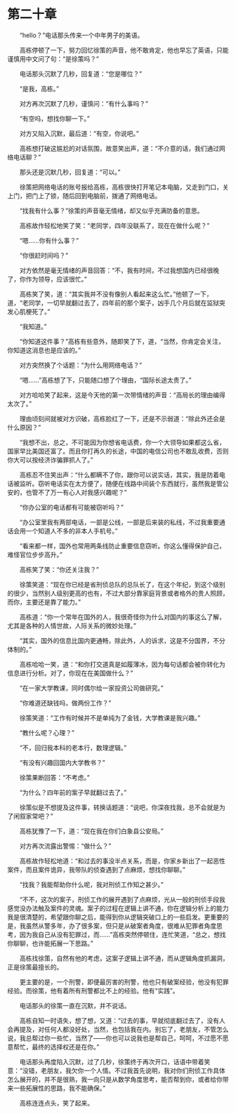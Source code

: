 #	第二十章

　　“hello？”电话那头传来一个中年男子的美语。

　　高栋停顿了一下，努力回忆徐策的声音，他不敢肯定，他也早忘了英语，只能谨慎用中文问了句：“是徐策吗？”

　　电话那头沉默了几秒，回复道：“您是哪位？”

　　“是我，高栋。”

　　对方再次沉默了几秒，谨慎问：“有什么事吗？”

　　“有空吗，想找你聊一下。”

　　对方又陷入沉默，最后道：“有空，你说吧。”

　　高栋想打破这尴尬的对话氛围，故意笑出声，道：“不介意的话，我们通过网络电话聊？”

　　那头还是沉默几秒，回复道：“可以。”

　　徐策把网络电话的账号报给高栋，高栋很快打开笔记本电脑，又走到门口，关上门，把门上了锁，随后回到电脑前，拨通了网络电话。

　　“找我有什么事？”徐策的声音毫无情绪，却又似乎充满防备的意思。

　　高栋故作轻松地笑了笑：“老同学，四年没联系了，现在在做什么呢？”

　　“嗯……你有什么事？”

　　“你很赶时间吗？”

　　对方依然是毫无情绪的声音回答：“不，我有时间，不过我想国内已经很晚了，你作为领导，应该很忙。”

　　高栋笑了笑，道：“其实我并不没有像别人看起来这么忙。”他顿了一下，道，“老同学，一切早就翻过去了，四年前的那个案子，凶手几个月后就在监狱突发心肌梗死了。”

　　“我知道。”

　　“你知道这件事？”高栋有些意外，随即笑了下，道，“当然，你肯定会关注，你知道这消息也是应该的。”

　　对方突然换了个话题：“为什么用网络电话？”

　　“嗯……”高栋想了下，只能随口想了个理由，“国际长途太贵了。”

　　对方哈哈笑了起来，这是今天他的第一次带情绪的声音：“高局长的理由编得太次了。”

　　理由顷刻间就被对方识破，高栋脸红了一下，还是不示弱道：“除此外还会是什么原因？”

　　“我想不出，总之，不可能因为你想省电话费，你一个大领导如果都这么省，国家早比美国还富了。而且你打再久的长途，中国的电信公司也不敢乱收费，否则你大可以按经济诈骗罪抓人了。”

　　高栋忍不住笑出声：“什么都瞒不了你，跟你可以说实话，其实，我是防着电话被监听。窃听电话实在太方便了，随便在线路中间装个东西就行，虽然我是管公安的，也管不了万一有心人对我感兴趣呢？”

　　“你办公室的电话都有可能被窃听吗？”

　　“办公室里我有两部电话，一部是公线，一部是后来装的私线，不过我重要通话会用一个知道人不多的非本人手机号。”

　　“看来都一样，国外也常用两条线防止重要信息窃听。你这么懂得保护自己，难怪官位步步高升。”

　　高栋笑了笑：“你还关注我？”

　　徐策笑道：“现在你已经是省刑侦总队的总队长了，在这个年纪，到这个级别的很少，当然别人级别更高的也有，不过大部分靠家庭背景或者格外的贵人照顾，而你，主要还是靠了能力。”

　　高栋道：“你一个常年在国外的人，我很奇怪你为什么对国内的事这么了解，尤其是各种的人情世故，人际关系的微妙处理。”

　　“其实，国外的信息比国内更通畅，除此外，人的诉求，这是不分国界，不分体制的。”

　　高栋哈哈一笑，道：“和你打交道真是如履薄冰，因为每句话都会被你转化为信息进行分析。对了，你现在在美国做什么？”

　　“在一家大学教课，同时偶尔给一家投资公司做研究。”

　　“你难道还缺钱吗，做两份工作？”

　　徐策笑道：“工作有时候并不是单纯为了金钱，大学教课是我兴趣。”

　　“教什么呢？心理？”

　　“不，回归我本科的老本行，数理逻辑。”

　　“有没有兴趣回国内大学教书？”

　　徐策果断回答：“不考虑。”

　　“为什么？四年前的案子早就翻过去了。”

　　徐策似是不想提及这件事，转换话题道：“说吧，你深夜找我，总不会就是为了闲叙家常吧？”

　　高栋犹豫了一下，道：“现在我在你们白象县公安局。”

　　对方再次流露出警惕：“做什么？”

　　高栋故作轻松地道：“和过去的事没半点关系，而是，你家乡新出了一起恶性案件，而且案件诡异，我带队的侦查遇到了点麻烦，想找你聊聊。”

　　“找我？我能帮助你什么呢，我对刑侦工作知之甚少。”

　　“不不，这次的案子，刑侦工作的展开遇到了点麻烦，光从一般的刑侦手段我感觉没办法触及案件的灵魂。案子的过程在逻辑上讲不通，你在逻辑分析上的能力我是很清楚的，希望跟你聊之后，能得到你从逻辑突破口上的一些启发。更重要的是，我虽然从警多年，办了很多案，但只是从破案者角度，很难从犯罪者角度思考，因为我自己从没有犯罪过，而……”高栋突然停顿住，连忙笑道，“总之，想找你聊聊，也许能拓展一下思路。”

　　高栋找徐策，自然有他的考虑，这案子逻辑上讲不通，而从逻辑角度抓漏洞，正是徐策最擅长的。

　　更主要的是，一个刑警，即便最厉害的刑警，他也只有破案经验，他没有犯罪经验。而徐策，他有着所有刑警都比不上的经验。他有“实践”。

　　电话那头的徐策一直在沉默，并不说话。

　　高栋自知一时语失，想了想，又道：“过去的事，早就彻底翻过去了，没有人会再提及，对任何人都没好处，当然，也包括我在内。别忘了，老朋友，不管怎么说，我总帮过你一些忙，当然了——你也可以说我也是帮自己，呵呵，不过愿不愿意帮忙，最终的选择权还是在你。”

　　电话那头再度陷入沉默，过了几秒，徐策终于再次开口，话语中带着笑意：“没错，老朋友，我欠你一个人情。不过我首先说明，我对你们刑侦工作具体怎么展开的，并不是很熟，我一向只是从数学角度思考，能否帮到你，或者给你带来一些拓展性的思路，我不能确保。”

　　高栋连连点头，笑了起来。
